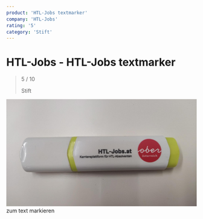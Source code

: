 ```yaml
---
product: 'HTL-Jobs textmarker'
company: 'HTL-Jobs'
rating: '5'
category: 'Stift'
---
```


# HTL-Jobs - HTL-Jobs textmarker
>
> 5 / 10
>
> Stift

![HTL-Jobs textmarker](./assets/htl-jobs-htl-jobs-textmarker-2942ed0f-e8cf-4ecb-910c-b9e28d3ded83.jpg)
zum text markieren
